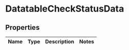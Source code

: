 # DatatableCheckStatusData

## Properties
Name | Type | Description | Notes
------------ | ------------- | ------------- | -------------
